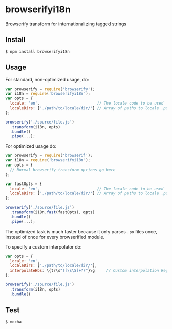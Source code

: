 # browserifyi18n
Browserify transform for internationalizing tagged strings


## Install

```
$ npm install browserifyi18n
```

## Usage

For standard, non-optimized usage, do:

```javascript
var browserify = require('browserify');
var i18n = require('browserifyi18n');
var opts = {
  locale: 'en',                         // The locale code to be used
  localeDirs: ['./path/to/locale/dir/'] // Array of paths to locale .po files
};

browserify('./source/file.js')
  .transform(i18n, opts)
  .bundle()
  .pipe(...);
```

For optimized usage do:

```javascript
var browserify = require('browserif');
var i18n = require('browserifyi18n');
var opts = {
  // Normal browserify transform options go here
};

var fastOpts = {
  locale: 'en',                         // The locale code to be used
  localeDirs: ['./path/to/locale/dir/'] // Array of paths to locale .po files
};

browserify('./source/file.js')
  .transform(i18n.fast(fastOpts), opts)
  .bundle()
  .pipe(...);
```

The optimized task is much faster because it only parses `.po` files once,
instead of once for every browserified module.

To specify a custom interpolator do:

```javascript
var opts = {
  locale: 'en',
  localeDirs: ['./path/to/locale/dir/'],
  interpolateHbs: \{tr\s"([\s\S]+?)"}\g     // Custom interpolation RegExp
};

browserify('./source/file.js')
  .transform(i18n, opts)
  .bundle()
```

## Test

```sh
$ mocha
```
